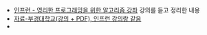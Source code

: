 - [인프런 - 영리한 프로그래밍을 위한 알고리즘 강좌](https://www.inflearn.com/course/%EC%95%8C%EA%B3%A0%EB%A6%AC%EC%A6%98-%EA%B0%95%EC%A2%8C) 강의를 듣고 정리한 내용
- [자료-부경대학교(강의 + PDF), 인프런 강의랑 같음](http://www.kocw.net/home/search/kemView.do?kemId=1148815) 
- 
